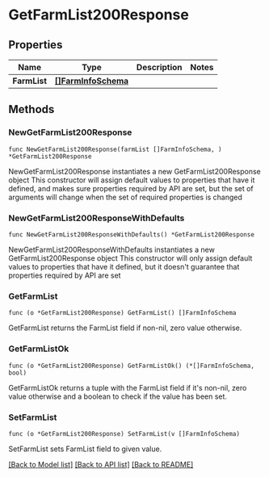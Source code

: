 # GetFarmList200Response

## Properties

Name | Type | Description | Notes
------------ | ------------- | ------------- | -------------
**FarmList** | [**[]FarmInfoSchema**](FarmInfoSchema.md) |  | 

## Methods

### NewGetFarmList200Response

`func NewGetFarmList200Response(farmList []FarmInfoSchema, ) *GetFarmList200Response`

NewGetFarmList200Response instantiates a new GetFarmList200Response object
This constructor will assign default values to properties that have it defined,
and makes sure properties required by API are set, but the set of arguments
will change when the set of required properties is changed

### NewGetFarmList200ResponseWithDefaults

`func NewGetFarmList200ResponseWithDefaults() *GetFarmList200Response`

NewGetFarmList200ResponseWithDefaults instantiates a new GetFarmList200Response object
This constructor will only assign default values to properties that have it defined,
but it doesn't guarantee that properties required by API are set

### GetFarmList

`func (o *GetFarmList200Response) GetFarmList() []FarmInfoSchema`

GetFarmList returns the FarmList field if non-nil, zero value otherwise.

### GetFarmListOk

`func (o *GetFarmList200Response) GetFarmListOk() (*[]FarmInfoSchema, bool)`

GetFarmListOk returns a tuple with the FarmList field if it's non-nil, zero value otherwise
and a boolean to check if the value has been set.

### SetFarmList

`func (o *GetFarmList200Response) SetFarmList(v []FarmInfoSchema)`

SetFarmList sets FarmList field to given value.



[[Back to Model list]](../README.md#documentation-for-models) [[Back to API list]](../README.md#documentation-for-api-endpoints) [[Back to README]](../README.md)


